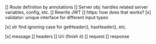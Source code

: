 
[]		Route definition by annotations
[]		Server obj: handles related server variables, config, etc.
[]		Rewrite JWT
[]		https: how does that works?
[x]		validator: unique interface for different input types 


[x]		str find ignoring case for getHeader(), hasHeader(), etc.


[x]		message
[]		headers
[]		Uri (finish it)
[]		request
[]		response
